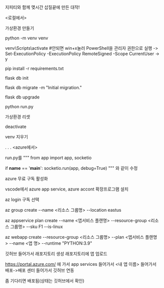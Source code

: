 지피티와 함께 몆시간 삽질끝에 만든 대작!

<로컬에서>

가상환경 만들기

python -m venv venv

venv\Scripts\activate #안되면 win+x눌러 PowerShell을 관리자 권한으로 실행 -> Set-ExecutionPolicy -ExecutionPolicy RemoteSigned -Scope CurrentUser -> y

pip install -r requirements.txt

flask db init

flask db migrate -m "Initial migration."

flask db upgrade

python run.py



가상환경 리셋

deactivate

venv 지우기


.
.
.
<azure에서>

run.py를
"""
from app import app, socketio

if __name__ == '__main__':
 socketio.run(app, debug=True)
"""
와 같이 수정

azure 무료 구독 활성화

vscode에서 azure app service, azure accont 확장프로그램 설치

az login
구독 선택

 az group create --name <리소스 그룹명> --location eastus

az appservice plan create --name <앱서비스 플랜명> --resource-group <리소스 그룹명> --sku F1 --is-linux

az webapp create --resource-group <리소스 그룹명> --plan <앱서비스 플랜명> --name <앱 명> --runtime "PYTHON:3.9"


깃허브 들어가서 래포지토리 생성
래포지토리에 앱 업로드



https://portal.azure.com/
에 가서 app services 들어가서 <내 앱 이름> 들어가서 배포->배포 센터 들어가서 깃허브 연동

좀 기다리면 배포됨(상태는 깃허브에서 확인)

